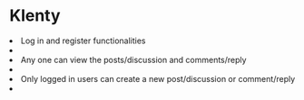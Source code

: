 # Klenty
<li>Log in and register functionalities<li>

<li>Any one can view the posts/discussion and comments/reply<li>
<li>Only logged in users can create a new post/discussion or comment/reply<li>
